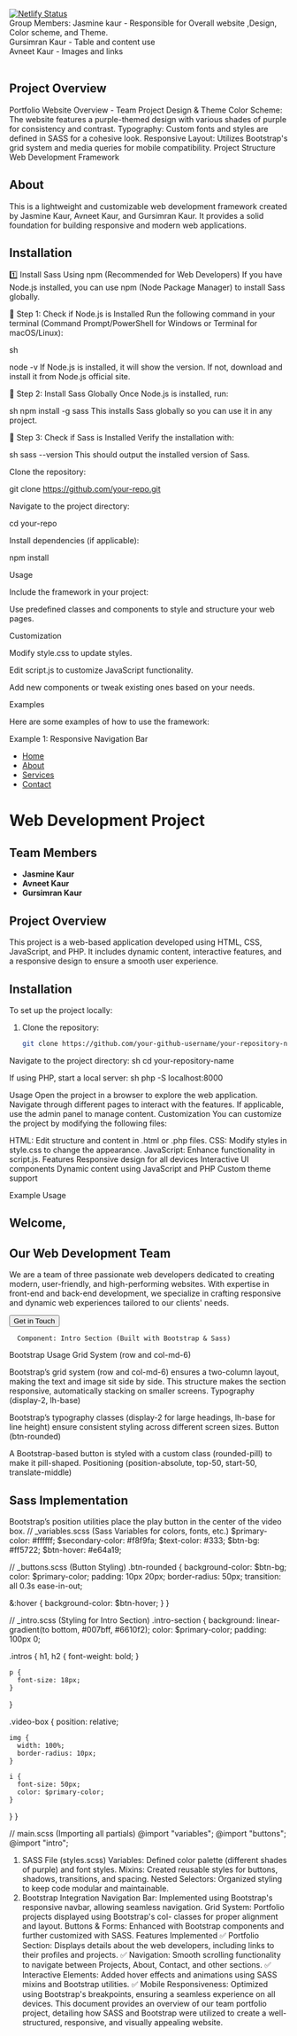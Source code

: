 [![Netlify Status](https://api.netlify.com/api/v1/badges/a17313e1-0d35-48d5-b659-54a709f97f06/deploy-status)](https://willowy-biscochitos-d1238e.netlify.app/)
<br>
Group Members:
Jasmine kaur  - Responsible for Overall website ,Design, Color scheme, and Theme.<br>
Gursimran Kaur - Table and content use<br>
Avneet Kaur - Images and links<br>
<br>
<h2>Project Overview</h2>
Portfolio Website Overview - Team Project
Design & Theme
Color Scheme: The website features a purple-themed design with various shades of purple for consistency and contrast.
Typography: Custom fonts and styles are defined in SASS for a cohesive look.
Responsive Layout: Utilizes Bootstrap's grid system and media queries for mobile compatibility.
Project Structure
Web Development Framework

<h2>About</h2>

This is a lightweight and customizable web development framework created by Jasmine Kaur, Avneet Kaur, and Gursimran Kaur. It provides a solid foundation for building responsive and modern web applications.

<h2>Installation</h2>
1️⃣ Install Sass Using npm (Recommended for Web Developers)
If you have Node.js installed, you can use npm (Node Package Manager) to install Sass globally.

🔹 Step 1: Check if Node.js is Installed
Run the following command in your terminal (Command Prompt/PowerShell for Windows or Terminal for macOS/Linux):

sh

node -v
If Node.js is installed, it will show the version. If not, download and install it from Node.js official site.

🔹 Step 2: Install Sass Globally
Once Node.js is installed, run:

sh
npm install -g sass
This installs Sass globally so you can use it in any project.

🔹 Step 3: Check if Sass is Installed
Verify the installation with:

sh
sass --version
This should output the installed version of Sass.


Clone the repository:

git clone https://github.com/your-repo.git

Navigate to the project directory:

cd your-repo

Install dependencies (if applicable):

npm install

Usage

Include the framework in your project:

<link rel="stylesheet" href="style.css">
<script src="script.js"></script>

Use predefined classes and components to style and structure your web pages.

Customization

Modify style.css to update styles.

Edit script.js to customize JavaScript functionality.

Add new components or tweak existing ones based on your needs.

Examples

Here are some examples of how to use the framework:

Example 1: Responsive Navigation Bar

<nav class="navbar">
  <ul>
    <li><a href="#">Home</a></li>
    <li><a href="#">About</a></li>
     <li><a href="#">Services</a>
    <li><a href="#">Contact</a></li>
  </ul>
</nav>

# Web Development Project  

## Team Members  
- **Jasmine Kaur**  
- **Avneet Kaur**  
- **Gursimran Kaur**  

## Project Overview  
This project is a web-based application developed using HTML, CSS, JavaScript, and PHP. It includes dynamic content, interactive features, and a responsive design to ensure a smooth user experience.  

## Installation  
To set up the project locally:  
1. Clone the repository:  
   ```sh
   git clone https://github.com/your-github-username/your-repository-name.git

Navigate to the project directory:
sh
cd your-repository-name

If using PHP, start a local server:
sh
php -S localhost:8000

Usage
Open the project in a browser to explore the web application.
Navigate through different pages to interact with the features.
If applicable, use the admin panel to manage content.
Customization
You can customize the project by modifying the following files:

HTML: Edit structure and content in .html or .php files.
CSS: Modify styles in style.css to change the appearance.
JavaScript: Enhance functionality in script.js.
Features
Responsive design for all devices
Interactive UI components
Dynamic content using JavaScript and PHP
Custom theme support

Example Usage
<section id="home" class="intro-section">
  <div class="container">
    <div class="row align-items-center text-white">
      <!-- START THE CONTENT FOR THE INTRO -->
      <div class="col-md-6 intros text-start">
        <h1 class="display-2">Welcome,</h1>
        <h2>Our Web Development Team</h2>
        <p class="display-2--description lh-base">
          We are a team of three passionate web developers dedicated to creating modern, user-friendly, and high-performing websites. With expertise in front-end and back-end development, we specialize in crafting responsive and dynamic web experiences tailored to our clients' needs.
        </p>
        <button type="button" class="rounded-pill btn-rounded">
          Get in Touch
          <span><i class="fas fa-arrow-right"></i></span>
        </button>
      </div>

      Component: Intro Section (Built with Bootstrap & Sass)
Bootstrap Usage
Grid System (row and col-md-6)

Bootstrap’s grid system (row and col-md-6) ensures a two-column layout, making the text and image sit side by side.
This structure makes the section responsive, automatically stacking on smaller screens.
Typography (display-2, lh-base)

Bootstrap’s typography classes (display-2 for large headings, lh-base for line height) ensure consistent styling across different screen sizes.
Button (btn-rounded)

A Bootstrap-based button is styled with a custom class (rounded-pill) to make it pill-shaped.
Positioning (position-absolute, top-50, start-50, translate-middle)

<h2>Sass Implementation</h2>
Bootstrap’s position utilities place the play button in the center of the video box.
// _variables.scss (Sass Variables for colors, fonts, etc.)
$primary-color: #ffffff;
$secondary-color: #f8f9fa;
$text-color: #333;
$btn-bg: #ff5722;
$btn-hover: #e64a19;

// _buttons.scss (Button Styling)
.btn-rounded {
  background-color: $btn-bg;
  color: $primary-color;
  padding: 10px 20px;
  border-radius: 50px;
  transition: all 0.3s ease-in-out;

  &:hover {
    background-color: $btn-hover;
  }
}

// _intro.scss (Styling for Intro Section)
.intro-section {
  background: linear-gradient(to bottom, #007bff, #6610f2);
  color: $primary-color;
  padding: 100px 0;

  .intros {
    h1, h2 {
      font-weight: bold;
    }

    p {
      font-size: 18px;
    }
  }

  .video-box {
    position: relative;
    
    img {
      width: 100%;
      border-radius: 10px;
    }

    i {
      font-size: 50px;
      color: $primary-color;
    }
  }
}

// main.scss (Importing all partials)
@import "variables";
@import "buttons";
@import "intro";


1. SASS File (styles.scss)
Variables: Defined color palette (different shades of purple) and font styles.
Mixins: Created reusable styles for buttons, shadows, transitions, and spacing.
Nested Selectors: Organized styling to keep code modular and maintainable.
2. Bootstrap Integration
Navigation Bar: Implemented using Bootstrap's responsive navbar, allowing seamless navigation.
Grid System: Portfolio projects displayed using Bootstrap's col- classes for proper alignment and layout.
Buttons & Forms: Enhanced with Bootstrap components and further customized with SASS.
Features Implemented
✅ Portfolio Section: Displays details about the web developers, including links to their profiles and projects. 
✅ Navigation: Smooth scrolling functionality to navigate between Projects, About, Contact, and other sections. 
✅ Interactive Elements: Added hover effects and animations using SASS mixins and Bootstrap utilities. 
✅ Mobile Responsiveness: Optimized using Bootstrap's breakpoints, ensuring a seamless experience on all devices.
This document provides an overview of our team portfolio project, detailing how SASS and Bootstrap were utilized to create a well-structured, responsive, and visually appealing website.


